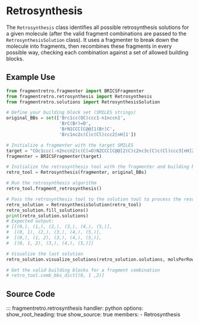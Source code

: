 # Retrosynthesis

The `Retrosynthesis` class identifies all possible retrosynthesis solutions for a given molecule (after the valid fragment combinations are passed to the `RetrosynthesisSolution` class). It uses a fragmenter to break down the molecule into fragments, then recombines these fragments in every possible way, checking each combination against a set of allowed building blocks.

## Example Use

```python
from fragmentretro.fragmenter import BRICSFragmenter
from fragmentretro.retrosynthesis import Retrosynthesis
from fragmentretro.solutions import RetrosynthesisSolution

# Define your building block set (SMILES strings)
original_BBs = set(['Brc1cc(OC)ccc1-n1nccn1',
                    'BrC(Br)=O',
                    'BrN1CCC[C@@]1(Br)C',
                    'Brc1nc2c(C)c(Cl)ccc2[nH]1'])

# Initialize a fragmenter with the target SMILES
target = "COc1ccc(-n2nccn2)c(C(=O)N2CCC[C@@]2(C)c2nc3c(C)c(Cl)ccc3[nH]2)c1"
fragmenter = BRICSFragmenter(target)

# Initialize the retrosynthesis tool with the fragmenter and building blocks
retro_tool = Retrosynthesis(fragmenter, original_BBs)

# Run the retrosynthesis algorithm
retro_tool.fragment_retrosynthesis()

# Pass the retrosynthesis tool to the solution tool to process the results
retro_solution = RetrosynthesisSolution(retro_tool)
retro_solution.fill_solutions()
print(retro_solution.solutions)
# Expected output:
# [[(0,), (1,), (2,), (3,), (4,), (5,)],
#  [(0, 1), (2,), (3,), (4,), (5,)],
#  [(0,), (1, 2), (3,), (4,), (5,)],
#  [(0, 1, 2), (3,), (4,), (5,)]]

# Visualize the last solution
retro_solution.visualize_solutions(retro_solution.solutions, molsPerRow=4)[-1]

# Get the valid building blocks for a fragment combination 
# retro_tool.comb_bbs_dict[(0, 1 ,2)]
```

## Source Code

::: fragmentretro.retrosynthesis
    handler: python
    options:
      show_root_heading: true
      show_source: true
      members:
        - Retrosynthesis
